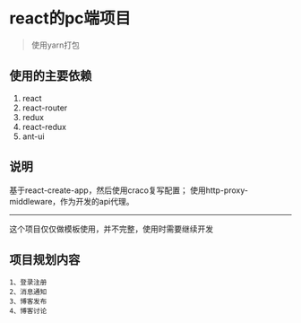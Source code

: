 # react的pc端项目
> 使用yarn打包

## 使用的主要依赖
1. react
2. react-router
3. redux
4. react-redux
5. ant-ui

## 说明
基于react-create-app，然后使用craco复写配置；
使用http-proxy-middleware，作为开发的api代理。

---

这个项目仅仅做模板使用，并不完整，使用时需要继续开发


## 项目规划内容
```text
1、登录注册
2、消息通知
3、博客发布
4、博客讨论

```
